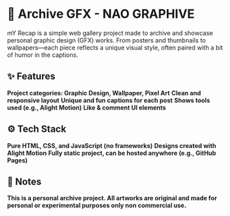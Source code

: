 # 🎨 Archive GFX - NAO GRAPHIVE
mY Recap is a simple web gallery project made to archive and showcase personal graphic design (GFX) works. From posters and thumbnails to wallpapers—each piece reflects a unique visual style, often paired with a bit of humor in the captions.

## ✨ Features
**Project categories: Graphic Design, Wallpaper, Pixel Art**
**Clean and responsive layout**
**Unique and fun captions for each post**
**Shows tools used (e.g., Alight Motion)**
**Like & comment UI elements**

## ⚙️ Tech Stack
**Pure HTML, CSS, and JavaScript (no frameworks)**
**Designs created with Alight Motion**
**Fully static project, can be hosted anywhere (e.g., GitHub Pages)**

## 📝 Notes
**This is a personal archive project. All artworks are original and made for personal or experimental purposes only non commercial use.**
